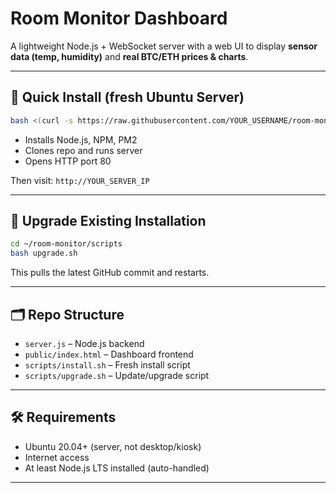 # Room Monitor Dashboard

A lightweight Node.js + WebSocket server with a web UI to display **sensor data (temp, humidity)** and **real BTC/ETH prices & charts**.

---

## 🚀 Quick Install (fresh Ubuntu Server)

```bash
bash <(curl -s https://raw.githubusercontent.com/YOUR_USERNAME/room-monitor/main/scripts/install.sh)
```

- Installs Node.js, NPM, PM2
- Clones repo and runs server
- Opens HTTP port 80

Then visit: `http://YOUR_SERVER_IP`

---

## 🔄 Upgrade Existing Installation

```bash
cd ~/room-monitor/scripts
bash upgrade.sh
```

This pulls the latest GitHub commit and restarts.

---

## 🗂 Repo Structure

- `server.js` – Node.js backend
- `public/index.html` – Dashboard frontend
- `scripts/install.sh` – Fresh install script
- `scripts/upgrade.sh` – Update/upgrade script

---

## 🛠 Requirements

- Ubuntu 20.04+ (server, not desktop/kiosk)
- Internet access
- At least Node.js LTS installed (auto-handled)

---
